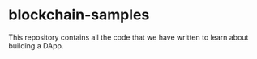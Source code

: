 # blockchain-samples
This repository contains all the code that we have written to learn about building a DApp. 
